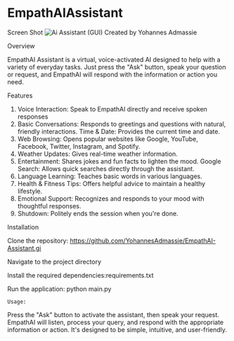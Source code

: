 # EmpathAIAssistant
Screen Shot
![Ai Assistant (GUI)](https://github.com/user-attachments/assets/2b25adf5-cfb8-450f-9bd7-1d094bf58181)
Created by Yohannes Admassie

  Overview

EmpathAI Assistant is a virtual, voice-activated AI designed to help with a variety of everyday tasks. Just press the "Ask" button, speak your question or request, and EmpathAI will respond with the information or action you need.

Features
1. Voice Interaction: Speak to EmpathAI directly and receive spoken responses
2. Basic Conversations: Responds to greetings and questions with natural, friendly interactions.
Time & Date: Provides the current time and date.
3. Web Browsing: Opens popular websites like Google, YouTube, Facebook, Twitter, Instagram, and Spotify.
4. Weather Updates: Gives real-time weather information.
5. Entertainment: Shares jokes and fun facts to lighten the mood.
Google Search: Allows quick searches directly through the assistant.
6. Language Learning: Teaches basic words in various languages.
7. Health & Fitness Tips: Offers helpful advice to maintain a healthy lifestyle.
8. Emotional Support: Recognizes and responds to your mood with thoughtful responses.
9. Shutdown: Politely ends the session when you're done.

      
  Installation
  
  Clone the repository: https://github.com/YohannesAdmassie/EmpathAI-Assistant.gi
  
  Navigate to the project directory
  
  Install the required dependencies:requirements.txt
  
  Run the application: python main.py
  
    
    
    
    Usage:
  Press the "Ask" button to activate the assistant, then speak your request. EmpathAI will listen, process your query, and respond with the appropriate information or action. It's designed to be simple, intuitive, and user-friendly.




